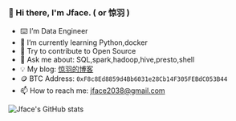 ### 👋 Hi there, I'm Jface. ( or 惊羽 )
- ⌨️  I’m Data Engineer 
- 🌱 I’m currently learning Python,docker
- 🤔 Try to contribute to Open Source
- 💬 Ask me about: SQL,spark,hadoop,hive,presto,shell
- 💡 My blog: [惊羽的博客](https://jingyuu.top)
- 🪙 BTC Address: ``0xF8c8Ed8859d4Bb6031e28Cb14F305FEBdC053B44``
- 📫 How to reach me: jface2038@gmail.com


![Jface's GitHub stats](https://github-readme-stats-sigma-five.vercel.app/api?username=jface001&theme=gruvbox_light)




